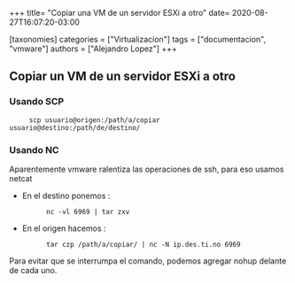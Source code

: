 +++
title= "Copiar una VM de un servidor ESXi a otro"
date= 2020-08-27T16:07:20-03:00

[taxonomies]
categories = ["Virtualizacion"]
tags = ["documentacion", "vmware"]
authors = ["Alejandro Lopez"]
+++


## Copiar un VM de un servidor ESXi a otro

### Usando SCP

         scp usuario@origen:/path/a/copiar  usuario@destino:/path/de/destino/

### Usando NC

Aparentemente vmware ralentiza las operaciones de ssh, para eso usamos netcat

- En el destino ponemos :

            nc -vl 6969 | tar zxv

- En el origen hacemos :

            tar czp /path/a/copiar/ | nc -N ip.des.ti.no 6969

Para evitar que se interrumpa el comando, podemos agregar nohup delante de cada uno.